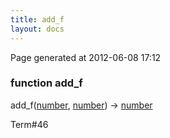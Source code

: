 ```yaml
---
title: add_f
layout: docs
---
```


<div class="bottom_right_note">Page generated at 2012-06-08 17:12</div>
<h3><span class="minor">function</span> add_f</h3>

add_f(<a href="/docs/number.html">number</a>, <a href="/docs/number.html">number</a>) -> <a href="/docs/number.html">number</a>
<p></p>

<p><span class="extra_minor">Term#46</span></p>
